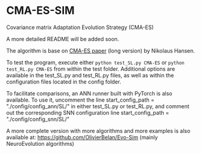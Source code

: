# CMA-ES-SIM
Covariance matrix Adaptation Evolution Strategy (CMA-ES)

A more detailed README will be added soon.

The algorithm is base on [CMA-ES paper](https://arxiv.org/pdf/1604.00772) (long version) by Nikolaus Hansen. 

To test the program, execute either `python test_SL.py CMA-ES` or `python test_RL.py CMA-ES` from within the test folder. Additional options are available in the test_SL.py and test_RL.py files, as well as within the configuration files located in the config folder.

To facilitate comparisons, an ANN runner built with PyTorch is also available. To use it, uncomment the line start_config_path = "./config/config_ann/SL/" in either test_SL.py or test_RL.py, and comment out the corresponding SNN configuration line start_config_path = "./config/config_snn/SL/"

A more complete version with more algorithms and more examples is also available at: https://github.com/OlivierBelan/Evo-Sim (mainly NeuroEvolution algorithms)
